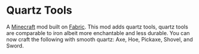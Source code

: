 # Quartz Tools

A [Minecraft](minecraft.net) mod built on [Fabric](fabricmc.net). This mod adds quartz tools, quartz tools are comparable to iron albeit more enchantable and less durable. You can now craft the following with smooth quartz: Axe, Hoe, Pickaxe, Shovel, and Sword.